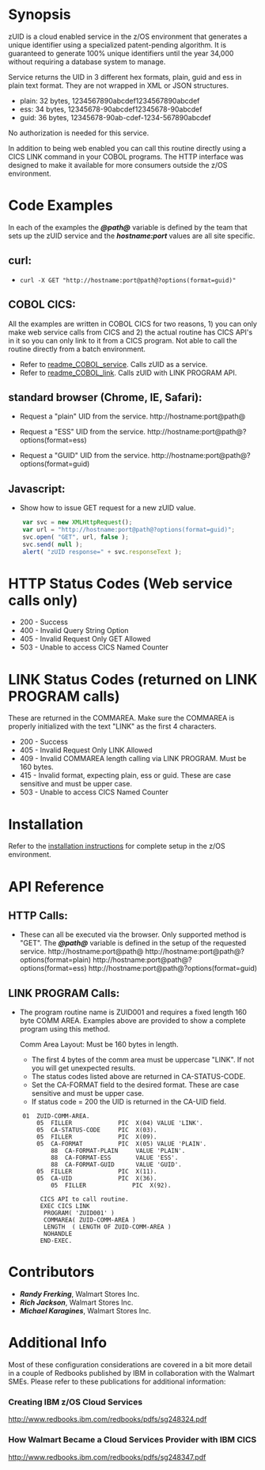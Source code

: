 # Synopsis

zUID is a cloud enabled service in the z/OS environment that generates a unique identifier using a specialized patent-pending algorithm. It is guaranteed to generate 100% unique identifiers until the year 34,000 without requiring a database system to manage.

Service returns the UID in 3 different hex formats, plain, guid and ess in plain text format. They are not wrapped in XML or JSON structures.
- plain:	32 bytes, 1234567890abcdef1234567890abcdef
- ess:		34 bytes, 12345678-90abcdef12345678-90abcdef
- guid:		36 bytes, 12345678-90ab-cdef-1234-567890abcdef

No authorization is needed for this service.

In addition to being web enabled you can call this routine directly using a CICS LINK command in your COBOL programs. The HTTP interface was designed to make it available for more consumers outside the z/OS environment.


# Code Examples

In each of the examples the **_@path@_** variable is defined by the team that sets up the zUID service and the **_hostname:port_** values are all site specific.

## curl:
- ```curl -X GET "http://hostname:port@path@?options(format=guid)"```
	
## COBOL CICS:
All the examples are written in COBOL CICS for two reasons, 1) you can only make web service calls from CICS and 2) the actual routine has CICS API's in it so you can only link to it from a CICS program. Not able to call the routine directly from a batch environment.
	
- Refer to [readme_COBOL_service](https://github.com/wamasoz/zUID/blob/master/readmd_COBOL_service.md). Calls zUID as a service.
- Refer to [readme_COBOL_link](https://github.com/wamasoz/zUID/blob/master/readme_COBOL_link.md). Calls zUID with LINK PROGRAM API.
	
## standard browser (Chrome, IE, Safari):
- Request a "plain" UID from the service.
	http://hostname:port@path@
	
- Request a "ESS" UID from the service.
	http://hostname:port@path@?options(format=ess)
	
- Request a "GUID" UID from the service.
	http://hostname:port@path@?options(format=guid)
	
## Javascript:
- Show how to issue GET request for a new zUID value.
```javascript
	var svc = new XMLHttpRequest();
	var url = "http://hostname:port@path@?options(format=guid)";
	svc.open( "GET", url, false );
	svc.send( null );
	alert( "zUID response=" + svc.responseText );
```

# HTTP Status Codes (Web service calls only)
- 200 - Success
- 400 - Invalid Query String Option
- 405 - Invalid Request Only GET Allowed
- 503 - Unable to access CICS Named Counter


# LINK Status Codes (returned on LINK PROGRAM calls)
These are returned in the COMMAREA. Make sure the COMMAREA is properly initialized with the text "LINK" as the first 4 characters.

- 200 - Success
- 405 - Invalid Request Only LINK Allowed
- 409 - Invalid COMMAREA length calling via LINK PROGRAM. Must be 160 bytes.
- 415 - Invalid format, expecting plain, ess or guid. These are case sensitive and must be upper case.
- 503 - Unable to access CICS Named Counter
    
    
# Installation

Refer to the [installation instructions](https://github.com/wamasoz/ECS/blob/master/readme_install.md) for complete setup in the z/OS environment.


# API Reference

## HTTP Calls:
- These can all be executed via the browser. Only supported method is "GET". The **_@path@_** variable is defined in the setup of the requested service.
	http://hostname:port@path@
	http://hostname:port@path@?options(format=plain)
	http://hostname:port@path@?options(format=ess)
	http://hostname:port@path@?options(format=guid)
	
## LINK PROGRAM Calls:
- The program routine name is ZUID001 and requires a fixed length 160 byte COMM AREA. Examples above are provided to show a complete program using this method.
	
	Comm Area Layout: Must be 160 bytes in length.
	- The first 4 bytes of the comm area must be uppercase "LINK". If not you will get unexpected results.
	- The status codes listed above are returned in CA-STATUS-CODE.
	- Set the CA-FORMAT field to the desired format. These are case sensitive and must be upper case.
	- If status code = 200 the UID is returned in the CA-UID field.
```COBOL
	01  ZUID-COMM-AREA.                                  
	    05  FILLER             PIC  X(04) VALUE 'LINK'. 
	    05  CA-STATUS-CODE     PIC  X(03).              
	    05  FILLER             PIC  X(09).              
	    05  CA-FORMAT          PIC  X(05) VALUE 'PLAIN'.
	        88  CA-FORMAT-PLAIN     VALUE 'PLAIN'.      
	        88  CA-FORMAT-ESS       VALUE 'ESS'.        
	        88  CA-FORMAT-GUID      VALUE 'GUID'.       
	    05  FILLER             PIC  X(11).              
	    05  CA-UID             PIC  X(36).              
            05  FILLER             PIC  X(92).              
            
         CICS API to call routine.
         EXEC CICS LINK                             
	      PROGRAM( 'ZUID001' )                  
	      COMMAREA( ZUID-COMM-AREA )            
	      LENGTH  ( LENGTH OF ZUID-COMM-AREA )  
	      NOHANDLE                              
         END-EXEC.                                  
```


# Contributors

- **_Randy Frerking_**,	Walmart Stores Inc.
- **_Rich Jackson_**, Walmart Stores Inc.
- **_Michael Karagines_**, Walmart Stores Inc.


# Additional Info

Most of these configuration considerations are covered in a bit more detail in a couple of Redbooks published by IBM in collaboration with the 
Walmart SMEs. Please refer to these publications for additional information:

### Creating IBM z/OS Cloud Services
http://www.redbooks.ibm.com/redbooks/pdfs/sg248324.pdf

### How Walmart Became a Cloud Services Provider with IBM CICS 
http://www.redbooks.ibm.com/redbooks/pdfs/sg248347.pdf
